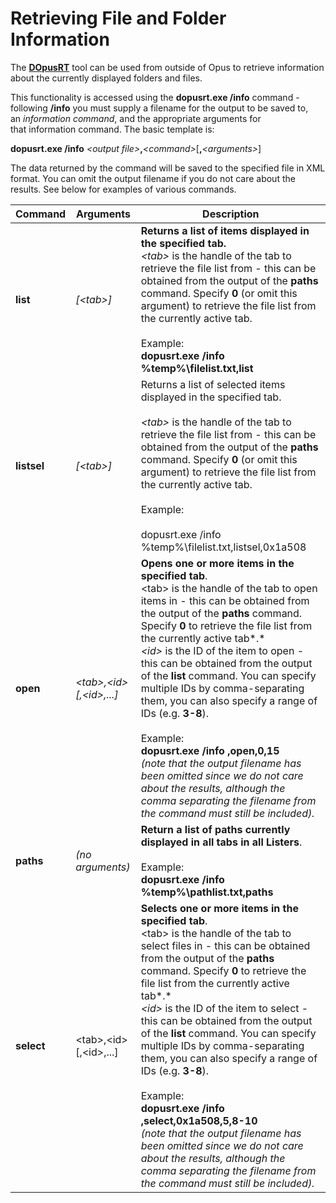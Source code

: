 # Retrieving File and Folder Information

The **[DOpusRT]()** tool can be used from outside of Opus to retrieve information about the currently displayed folders and files.

This functionality is accessed using the **dopusrt.exe /info** command - following **/info** you must supply a filename for the output to be saved to, an *information command*, and the appropriate arguments for that information command. The basic template is:

  
**dopusrt.exe /info** *\<output file\>***,***\<command\>*\[**,***\<arguments\>*\]

The data returned by the command will be saved to the specified file in XML format. You can omit the output filename if you do not care about the results. See below for examples of various commands.

| Command | Arguments | Description |
| --- | --- | --- |
| **list** | *\[\<tab\>\]* | **Returns a list of items displayed in the specified tab.**  <br />*\<tab\>* is the handle of the tab to retrieve the file list from - this can be obtained from the output of the **paths** command. Specify **0** (or omit this argument) to retrieve the file list from the currently active tab.<br /><br />Example:  <br />**dopusrt.exe /info %temp%\filelist.txt,list** |
| **listsel** | *\[\<tab\>\]* | Returns a list of selected items displayed in the specified tab.<br /><br />*\<tab\>* is the handle of the tab to retrieve the file list from - this can be obtained from the output of the **paths** command. Specify **0** (or omit this argument) to retrieve the file list from the currently active tab.<br /><br />Example:<br /><br />dopusrt.exe /info %temp%\filelist.txt,listsel,0x1a508 |
| **open** | *\<tab\>,\<id\>\[,\<id\>,...\]* | **Opens one or more items in the specified tab**.  <br />\<tab\> is the handle of the tab to open items in - this can be obtained from the output of the **paths** command. Specify **0** to retrieve the file list from the currently active tab*.*  <br />*\<id\>* is the ID of the item to open - this can be obtained from the output of the **list** command. You can specify multiple IDs by comma-separating them, you can also specify a range of IDs (e.g. **3-8**).<br /><br />Example:  <br />**dopusrt.exe /info ,open,0,15**  <br />*(note that the output filename has been omitted since we do not care about the results, although the comma separating the filename from the command must still be included).* |
| **paths** | *(no arguments)* | **Return a list of paths currently displayed in all tabs in all Listers**.<br /><br />Example:  <br />**dopusrt.exe /info %temp%\pathlist.txt,paths** |
| **select** | \<tab\>,\<id\>\[,\<id\>,...\] | **Selects one or more items in the specified tab**.  <br />\<tab\> is the handle of the tab to select files in - this can be obtained from the output of the **paths** command. Specify **0** to retrieve the file list from the currently active tab*.*  <br />*\<id\>* is the ID of the item to select - this can be obtained from the output of the **list** command. You can specify multiple IDs by comma-separating them, you can also specify a range of IDs (e.g. **3-8**).<br /><br />Example:  <br />**dopusrt.exe /info ,select,0x1a508,5,8-10**  <br />*(note that the output filename has been omitted since we do not care about the results, although the comma separating the filename from the command must still be included).* |

